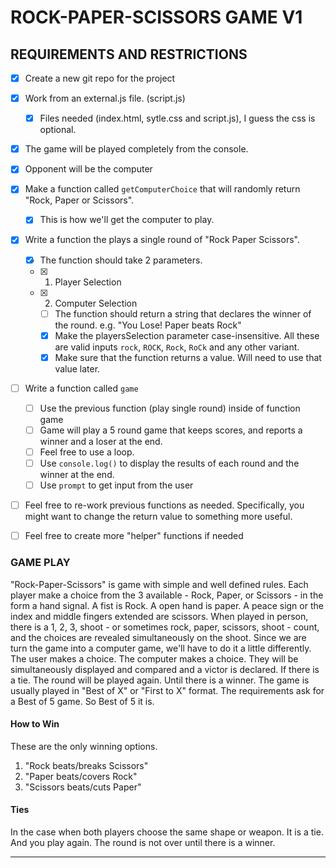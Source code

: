 # ROCK-PAPER-SCISSORS GAME V1


## REQUIREMENTS AND RESTRICTIONS
- [x] Create a new git repo for the project 
- [x] Work from an external.js file.  (script.js)
  - [x] Files needed (index.html, sytle.css and script.js), I guess the css is optional.
- [x] The game will be played completely from the console.  
- [x] Opponent will be the computer
- [x] Make a function called `getComputerChoice` that will randomly return "Rock, Paper or Scissors".
	- [x] This is how we'll get the computer to play.
- [x] Write a function the plays a single round of "Rock Paper Scissors".
	- [x] The function should take 2 parameters.
  - [x] 1. Player Selection
  - [x] 2. Computer Selection
	- [ ] The function should return a string that declares the winner of the round.   e.g. "You Lose! Paper beats Rock"
	- [x] Make  the playersSelection parameter case-insensitive.  All these are valid inputs `rock`, `ROCK`, `Rock`, `RoCk` and any other variant.
	- [x] Make sure that the function returns a value.  Will need to use that value later.
- [ ] Write a function called `game`
	- [ ] Use the previous function (play single round) inside of function game
	- [ ] Game will play a 5 round game that keeps scores, and reports a winner and a loser at the end.
	- [ ] Feel free to use a loop.  
	- [ ] Use `console.log()` to display the results of each round and the winner at the end.
	- [ ] Use `prompt` to get input from the user
- [ ] Feel free to re-work previous functions as needed.  Specifically, you might want to change the return value to something more useful.
- [ ] Feel free to create more "helper" functions if needed


### GAME PLAY
"Rock-Paper-Scissors" is game with simple and well defined rules.
Each player make a choice from the 3 available - Rock, Paper, or Scissors - in the form a hand signal.
A fist is Rock. A open hand is paper. A peace sign or the index and middle fingers extended are scissors.
When played in person, there is a 1, 2, 3, shoot - or sometimes rock, paper, scissors, shoot - count, and the choices are revealed simultaneously on the shoot.
Since we are turn the game into a computer game, we'll have to do it a little differently.
The user makes a choice.  The computer makes a choice.  They will be simultaneously displayed and compared and a victor is declared.
If there is a tie.  The round will be played again. Until there is a winner.
The game is usually played in "Best of X" or "First to X" format.
The requirements ask for a Best of 5 game.  So Best of 5 it is.

#### How to Win
These are the only winning options.
1. "Rock beats/breaks Scissors"
2. "Paper beats/covers Rock"
3. "Scissors beats/cuts Paper"

#### Ties
In the case when both players choose the same shape or weapon.  It is a tie. And you play again.  The round is not over until there is a winner.

---





